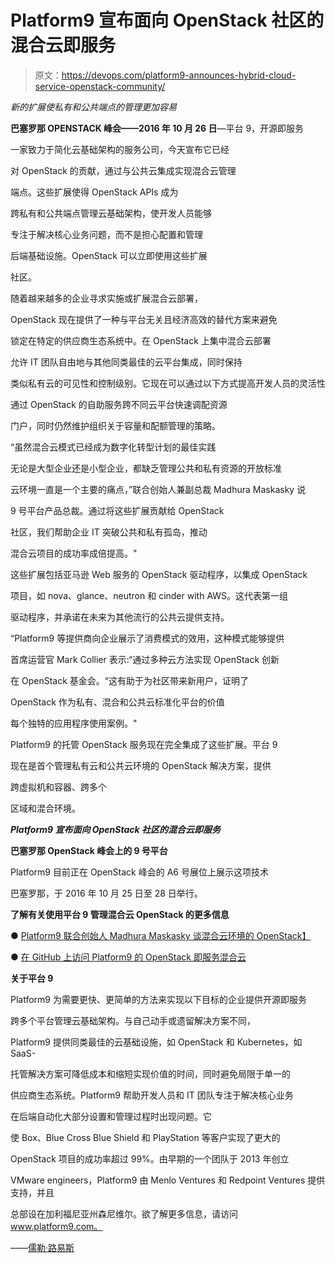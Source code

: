 # Platform9 宣布面向 OpenStack 社区的混合云即服务

> 原文：<https://devops.com/platform9-announces-hybrid-cloud-service-openstack-community/>

*新的扩展使私有和公共端点的管理更加容易*

**巴塞罗那 OPENSTACK 峰会——2016 年 10 月 26 日**—平台 9，开源即服务

一家致力于简化云基础架构的服务公司，今天宣布它已经

对 OpenStack 的贡献，通过与公共云集成实现混合云管理

端点。这些扩展使得 OpenStack APIs 成为

跨私有和公共端点管理云基础架构，使开发人员能够

专注于解决核心业务问题，而不是担心配置和管理

后端基础设施。OpenStack 可以立即使用这些扩展

社区。

随着越来越多的企业寻求实施或扩展混合云部署，

OpenStack 现在提供了一种与平台无关且经济高效的替代方案来避免

锁定在特定的供应商生态系统中。在 OpenStack 上集中混合云部署

允许 IT 团队自由地与其他同类最佳的云平台集成，同时保持

类似私有云的可见性和控制级别。它现在可以通过以下方式提高开发人员的灵活性

通过 OpenStack 的自助服务跨不同云平台快速调配资源

门户，同时仍然维护组织关于容量和配额管理的策略。

“虽然混合云模式已经成为数字化转型计划的最佳实践

无论是大型企业还是小型企业，都缺乏管理公共和私有资源的开放标准

云环境一直是一个主要的痛点，”联合创始人兼副总裁 Madhura Maskasky 说

9 号平台产品总裁。通过将这些扩展贡献给 OpenStack

社区，我们帮助企业 IT 突破公共和私有孤岛，推动

混合云项目的成功率成倍提高。"

这些扩展包括亚马逊 Web 服务的 OpenStack 驱动程序，以集成 OpenStack

项目，如 nova、glance、neutron 和 cinder with AWS。这代表第一组

驱动程序，并承诺在未来为其他流行的公共云提供支持。

“Platform9 等提供商向企业展示了消费模式的效用，这种模式能够提供

首席运营官 Mark Collier 表示:“通过多种云方法实现 OpenStack 创新

在 OpenStack 基金会。“这有助于为社区带来新用户，证明了

OpenStack 作为私有、混合和公共云标准化平台的价值

每个独特的应用程序使用案例。"

Platform9 的托管 OpenStack 服务现在完全集成了这些扩展。平台 9

现在是首个管理私有云和公共云环境的 OpenStack 解决方案，提供

跨虚拟机和容器、跨多个

区域和混合环境。

***Platform9 宣布面向 OpenStack 社区的混合云即服务***

**巴塞罗那 OpenStack 峰会上的 9 号平台**

Platform9 目前正在 OpenStack 峰会的 A6 号展位上展示这项技术

巴塞罗那，于 2016 年 10 月 25 日至 28 日举行。

**了解有关使用平台 9 管理混合云 OpenStack 的更多信息**

● [Platform9 联合创始人 Madhura Maskasky 谈混合云环境的 OpenStack】](https://platform9.com/blog/openstack-hybrid-cloud-with-aws/)

● [在 GitHub 上访问 Platform9 的 OpenStack 即服务混合云](https://github.com/platform9/pf9-aws)

**关于平台 9**

Platform9 为需要更快、更简单的方法来实现以下目标的企业提供开源即服务

跨多个平台管理云基础架构。与自己动手或遗留解决方案不同，

Platform9 提供同类最佳的云基础设施，如 OpenStack 和 Kubernetes，如 SaaS-

托管解决方案可降低成本和缩短实现价值的时间，同时避免局限于单一的

供应商生态系统。Platform9 帮助开发人员和 IT 团队专注于解决核心业务

在后端自动化大部分设置和管理过程时出现问题。它

使 Box、Blue Cross Blue Shield 和 PlayStation 等客户实现了更大的

OpenStack 项目的成功率超过 99%。由早期的一个团队于 2013 年创立

VMware engineers，Platform9 由 Menlo Ventures 和 Redpoint Ventures 提供支持，并且

总部设在加利福尼亚州森尼维尔。欲了解更多信息，请访问 www.platform9.com。

——[儒勒·路易斯](https://devops.com/author/jules/)
